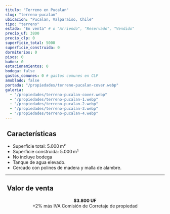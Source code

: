 ```yaml
---
titulo: "Terreno en Pucalan"
slug: "terreno-pucalan"
ubicacion: "Pucalan, Valparaiso, Chile"
tipo: "terreno"
estado: "En venta" # o "Arriendo", "Reservado", "Vendido"
precio_uf: 3800
precio_clp: 0
superficie_total: 5000
superficie_construida: 0
dormitorios: 0
pisos: 0
baños: 0
estacionamientos: 0
bodega: false
gastos_comunes: 0 # gastos comunes en CLP
amoblado: false
portada: "/propiedades/terreno-pucalan-cover.webp"
galeria:
  - "/propiedades/terreno-pucalan-cover.webp"
  - "/propiedades/terreno-pucalan-1.webp"
  - "/propiedades/terreno-pucalan-2.webp"
  - "/propiedades/terreno-pucalan-3.webp"
  - "/propiedades/terreno-pucalan-4.webp"
---
```


## ​ Características

- Superficie total: 5.000 m²  
- Superficie construida: 5.000 m²  
- No incluye bodega  
- Tanque de agua elevado.
- Cercado con polines de madera y malla de alambre.

---

## ​ Valor de venta

<p style="text-align: center"><strong>$3.800 UF</strong></br>+2% más IVA Comisión de Corretaje de propiedad</p>

